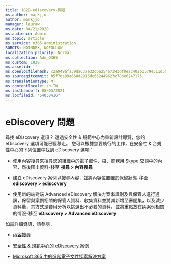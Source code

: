 ```yaml
---
title: 1829-ediscovery-問題
ms.author: markjjo
author: markjjo
manager: lauraw
ms.date: 04/21/2020
ms.audience: Admin
ms.topic: article
ms.service: o365-administration
ROBOTS: NOINDEX, NOFOLLOW
localization_priority: Normal
ms.collection: Adm_O365
ms.custom: 1829
ms.assetid: ''
ms.openlocfilehash: c2a949afa39da637e32c6a254b7343df0eac402b3579e511d3b41e13b2b00bf7
ms.sourcegitcommit: b5f7da89a650d2915dc652449623c78be6247175
ms.translationtype: MT
ms.contentlocale: zh-TW
ms.lasthandoff: 08/05/2021
ms.locfileid: "54030416"
---
```

# <a name="ediscovery-issues"></a>eDiscovery 問題

尋找 eDiscovery 選項？ 透過安全性 & 規範中心內重新設計導覽，您的 eDiscovery 選項可能已經移走。  您可以根據您要執行的工作，在安全性 & 合規性中心的下列位置中找到 eDiscovery 選項：

- 使用內容搜尋來搜尋您的組織中的電子郵件、檔、商務用 Skype 交談中的內容，然後匯出資料-移至 **搜尋 > 內容搜尋**

- 建立 eDiscovery 案例以搜尋內容，並將內容位置置於保留狀態-移至 **ediscovery > ediscovery**

- 使用新的端對端 Advanced eDiscovery 解決方案來識別及與保管人進行通訊，保留與案例相關的保管人資料、收集資料並將其新增至審閱集，以及減少資料量，其方式是套用分析以挑選出不必要的資料，並將重點放在與案例相關的情況-移至 **eDiscovery > Advanced eDiscovery**

如需詳細資訊，請參閱：

- [內容搜尋](https://docs.microsoft.com/microsoft-365/compliance/content-search)

- [安全性 & 規範中心的 eDiscovery 案例](https://docs.microsoft.com/microsoft-365/compliance/ediscovery-cases)

- [Microsoft 365 中的進階電子文件探索解決方案](https://docs.microsoft.com/microsoft-365/compliance/overview-ediscovery-20)
